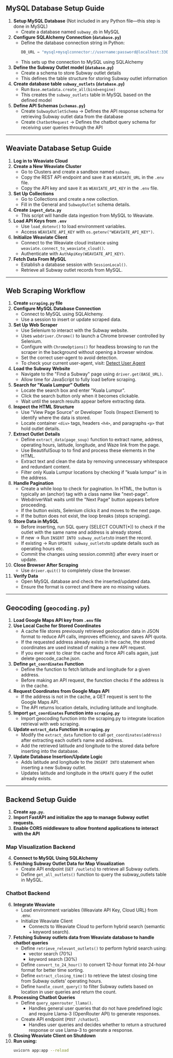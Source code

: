 ## MySQL Database Setup Guide
1. **Setup MySQL Database** (Not included in any Python file—this step is done in MySQL)
   - Create a database named `subway_db` in MySQL
2. **Configure SQLAlchemy Connection (`database.py`)**
   - Define the database connection string in Python:
     ```python
     DB_URL = "mysql+mysqlconnector://username:password@localhost:3306/subway_db"
     ```
   - This sets up the connection to MySQL using SQLAlchemy
3. **Define the Subway Outlet model (`database.py`)**
   - Create a schema to store Subway outlet details
   - This defines the table structure for storing Subway outlet information
4. **Create database table `subway_outlets` (`database.py`)**
   - Run `Base.metadata.create_all(bind=engine)`
   - This creates the `subway_outlets` table in MySQL based on the defined model
5. **Define API Schemas (`schemas.py`)**
   - Create `SubwayOutletSchema` → Defines the API response schema for retrieving Subway outlet data from the database
   - Create `ChatbotRequest` → Defines the chatbot query schema for receiving user queries through the API

---

## Weaviate Database Setup Guide
1. **Log in to Weaviate Cloud**
2. **Create a New Weaviate Cluster**
   - Go to Clusters and create a sandbox named `subway`.
   - Copy the REST API endpoint and save it as `WEAVIATE_URL` in the `.env` file.
   - Copy the API key and save it as `WEAVIATE_API_KEY` in the `.env` file.
3. **Set Up Collections**
   - Go to Collections and create a new collection.
   - Fill in the General and `SubwayOutlet` schema details.
4. **Create `ingest_data.py`**
   - This script will handle data ingestion from MySQL to Weaviate.
5. **Load API Keys from `.env`**
   - Use `load_dotenv()` to load environment variables.
   - Access `WEAVIATE_API_KEY` with `os.getenv("WEAVIATE_API_KEY")`.
6. **Initialize Weaviate Client**
   - Connect to the Weaviate cloud instance using `weaviate.connect_to_weaviate_cloud()`.
   - Authenticate with `AuthApiKey(WEAVIATE_API_KEY)`.
7. **Fetch Data From MySQL**
   - Establish a database session with `SessionLocal()`.
   - Retrieve all Subway outlet records from MySQL.

---

## Web Scraping Workflow
1. **Create `scraping.py` file**
2. **Configure MySQL Database Connection**
   - Connect to MySQL using SQLAlchemy.
   - Use a session to insert or update scraped data.
3. **Set Up Web Scraper**
   - Use Selenium to interact with the Subway website.
   - Uses `webdriver.Chrome()` to launch a Chrome browser controlled by Selenium.
   - Configure with `ChromeOptions()` for headless browsing to run the scraper in the background without opening a browser window. 
   - Set the correct user-agent to avoid detection.
   - To check your current user-agent, visit: [Detect User Agent](https://www.whatismybrowser.com/detect/what-is-my-user-agent)
4. **Load the Subway Website**
   - Navigate to the "Find a Subway" page using `driver.get(BASE_URL)`.
   - Allow time for JavaScript to fully load before scraping.
5. **Search for "Kuala Lumpur" Outlets**
   - Locate the search box and enter "Kuala Lumpur".
   - Click the search button only when it becomes clickable.
   - Wait until the search results appear before extracting data.
6. **Inspect the HTML Structure**
   - Use "View Page Source" or Developer Tools (Inspect Element) to identify where the data is stored.
   - Locate container `<div>` tags, headers `<h4>`, and paragraphs `<p>` that hold outlet details.
7. **Extract Outlet Details**
   - Define `extract_data(page_soup)` function to extract name, address, operating hours, latitude, longitude, and Waze link from the page.
   - Use BeautifulSoup to to find and process these elements in the HTML.
   - Extract text and clean the data by removing unnecessary whitespace and redundant content.
   - Filter only Kuala Lumpur locations by checking if "kuala lumpur" is in the address.
8. **Handle Pagination**
   - Create a while loop to check for pagination. In HTML, the button is typically an <a> (anchor) tag with a class name like "next-page".
   - WebdriverWait waits until the "Next Page" button appears before proceeding.
   - If the button exists, Selenium clicks it and moves to the next page.
   - If the button does not exist, the loop breaks (stops scraping).
9. **Store Data in MySQL**
   - Before inserting, run SQL query (SELECT COUNT(*)) to check if the outlet with the same name and address is already stored.
   - If new → Run `INSERT INTO subway_outlets`to insert the record.
   - If existing → Run `UPDATE subway_outlets`to update details such as operating hours etc.
   - Commit the changes using session.commit() after every insert or update.
10. **Close Browser After Scraping**
    - Use `driver.quit()` to completely close the browser.
11. **Verify Data**
    - Open MySQL database and check the inserted/updated data.
    - Ensure the format is correct and there are no missing values.

---

## Geocoding (`geocoding.py`)
1. **Load Google Maps API key from `.env` file**
2. **Use Local Cache for Stored Coordinates**
   - A cache file stores previously retrieved geolocation data in JSON format to reduce API calls, improves efficiency, and saves API quota.
   - If the requested address already exists in the cache, the stored coordinates are used instead of making a new API request.
   - If you ever want to clear the cache and force API calls again, just delete geocode_cache.json.
3. **Define `get_coordinates` Function**
   - Define the function to fetch latitude and longitude for a given address.
   - Before making an API request, the function checks if the address is in the cache.
4. **Request Coordinates from Google Maps API**
   - If the address is not in the cache, a GET request is sent to the Google Maps API.
   - The API returns location details, including latitude and longitude.
5. **Import `get_coordinates` Function into `scraping.py`**
   - Import geocoding function into the scraping.py to integrate location retrieval with web scraping.
6. **Update `extract_data` Function in `scraping.py`**
   - Modify the `extract_data` function to call `get_coordinates(address)` after extracting each outlet’s name and address.
   - Add the retrieved latitude and longitude to the stored data before inserting into the database.
7. **Update Database Insertion/Update Logic**
   - Adds latitude and longitude to the `INSERT INTO` statement when inserting a new Subway outlet.
   - Updates latitude and longitude in the `UPDATE` query if the outlet already exists.

---

## Backend Setup Guide
1. **Create `app.py`.**
2. **Import FastAPI and initialize the app to manage Subway outlet requests.**
3. **Enable CORS middleware to allow frontend applications to interact with the API**

### Map Visualization Backend
4. **Connect to MySQL Using SQLAlchemy**
5. **Fetching Subway Outlet Data for Map Visualization**
   - Create API endpoint (`GET /outlets`) to retrieve all Subway outlets.
   - Define `get_all_outlets()` function to query the subway_outlets table in MySQL.

### Chatbot Backend
6. **Integrate Weaviate**
   - Load environment variables (Weaviate API Key, Cloud URL) from .env.
   - Initialize Weaviate Client 
      - Connects to Weaviate Cloud to perform hybrid search (semantic + keyword search). 
7. **Fetching Subway outlets data from Weaviate database to handle chatbot queries**
   - Define `retrieve_relevant_outlets()` to perform hybrid search using:
      - vector search (70%)
      - keyword search (30%)
   - Define `convert_to_24_hour()` to convert 12-hour format into 24-hour format for better time sorting.
   - Define `extract_closing_time()` to retrieve the latest closing time from Subway outlets’ operating hours.
   - Define `handle_count_query()` to filter Subway outlets based on location in user queries and return the count.
8. **Processing Chatbot Queries**
   - Define `query_openrouter_llama()`.
      -  Handles general user queries that do not have predefined logic and require Llama-3 (OpenRouter API) to generate responses.
   - Create API endpoint (`POST /chatbot`).
      - Handles user queries and decides whether to return a structured response or use Llama-3 to generate a response.
9. **Closing Weaviate Client on Shutdown**
10. **Run using:**
    ```sh
    uvicorn app:app --reload
    ```

